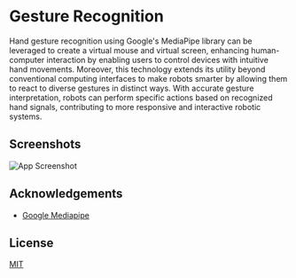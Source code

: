 
# Gesture Recognition

Hand gesture recognition using Google's MediaPipe library can be leveraged to create a virtual mouse and virtual screen, enhancing human-computer interaction by enabling users to control devices with intuitive hand movements. Moreover, this technology extends its utility beyond conventional computing interfaces to make robots smarter by allowing them to react to diverse gestures in distinct ways. With accurate gesture interpretation, robots can perform specific actions based on recognized hand signals, contributing to more responsive and interactive robotic systems.



## Screenshots

![App Screenshot](https://via.placeholder.com/468x300?text=App+Screenshot+Here)
## Acknowledgements

 - [Google Mediapipe](https://github.com/google/mediapipe)






## License

[MIT](https://choosealicense.com/licenses/mit/)

